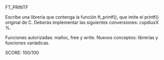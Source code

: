 
FT_PRINTF

Escribe una librería que contenga la función ft_printf(), que imite el printf() original de C. Deberás implementar las siguientes conversiones: cspdiuxX %.

Funciones autorizadas: malloc, free y write.
Nuevos conceptos: librerías y funciones variádicas.

SCORE: 100/100

